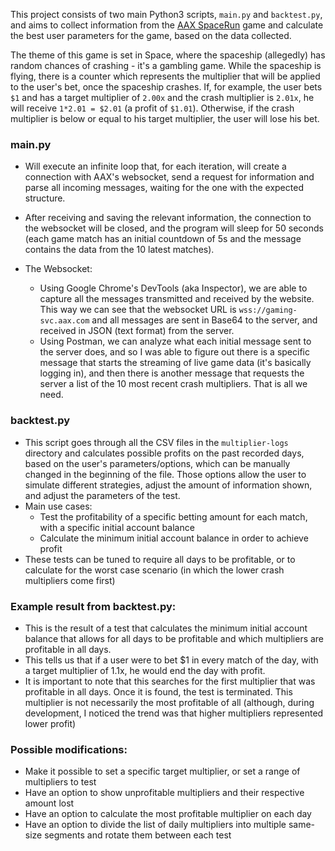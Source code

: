 This project consists of two main Python3 scripts, ``main.py`` and ``backtest.py``, and aims to collect information from the [AAX SpaceRun](https://www.aax.com/en-US/campaign/game/spacerun/) game and calculate the best user parameters for the game, based on the data collected.

The theme of this game is set in Space, where the spaceship (allegedly) has random chances of crashing - it's a gambling game. While the spaceship is flying, there is a counter which represents the multiplier that will be applied to the user's bet, once the spaceship crashes.
If, for example, the user bets ``$1`` and has a target multiplier of ``2.00x`` and the crash multiplier is ``2.01x``, he will receive ``1*2.01 = $2.01`` (a profit of ``$1.01``). Otherwise, if the crash multiplier is below or equal to his target multiplier, the user will lose his bet.


### main.py
- Will execute an infinite loop that, for each iteration, will create a connection with AAX's websocket, send a request for information and parse all incoming messages, waiting for the one with the expected structure.
- After receiving and saving the relevant information, the connection to the websocket will be closed, and the program will sleep for 50 seconds (each game match has an initial countdown of 5s and the message contains the data from the 10 latest matches).

- The Websocket:
    - Using Google Chrome's DevTools (aka Inspector), we are able to capture all the messages transmitted and received by the website. This way we can see that the websocket URL is ``wss://gaming-svc.aax.com`` and all messages are sent in Base64 to the server, and received in JSON (text format) from the server.
    - Using Postman, we can analyze what each initial message sent to the server does, and so I was able to figure out there is a specific message that starts the streaming of live game data (it's basically logging in), and then there is another message that requests the server a list of the 10 most recent crash multipliers. That is all we need.


### backtest.py
- This script goes through all the CSV files in the ``multiplier-logs`` directory and calculates possible profits on the past recorded days, based on the user's parameters/options, which can be manually changed in the beginning of the file. Those options allow the user to simulate different strategies, adjust the amount of information shown, and adjust the parameters of the test.
- Main use cases:
    - Test the profitability of a specific betting amount for each match, with a specific initial account balance
    - Calculate the minimum initial account balance in order to achieve profit
- These tests can be tuned to require all days to be profitable, or to calculate for the worst case scenario (in which the lower crash multipliers come first)

### Example result from backtest.py:
[]()

- This is the result of a test that calculates the minimum initial account balance that allows for all days to be profitable and which multipliers are profitable in all days. 
- This tells us that if a user were to bet $1 in every match of the day, with a target multiplier of 1.1x, he would end the day with profit.
- It is important to note that this searches for the first multiplier that was profitable in all days. Once it is found, the test is terminated. This multiplier is not necessarily the most profitable of all (although, during development, I noticed the trend was that higher multipliers represented lower profit)

### Possible modifications:
- Make it possible to set a specific target multiplier, or set a range of multipliers to test
- Have an option to show unprofitable multipliers and their respective amount lost
- Have an option to calculate the most profitable multiplier on each day
- Have an option to divide the list of daily multipliers into multiple same-size segments and rotate them between each test